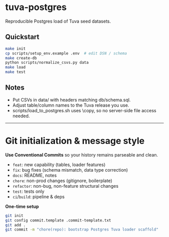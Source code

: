 # tuva-postgres
Reproducible Postgres load of Tuva seed datasets.

## Quickstart
```bash
make init
cp scripts/setup_env.example .env  # edit DSN / schema
make create-db
python scripts/normalize_csvs.py data
make load
make test
```

## Notes

- Put CSVs in data/ with headers matching db/schema.sql.
- Adjust table/column names to the Tuva release you use.
- scripts/load_to_postgres.sh uses \copy, so no server-side file access needed.

---

# Git initialization & message style

**Use Conventional Commits** so your history remains parseable and clean.

- `feat`: new capability (tables, loader features)
- `fix`: bug fixes (schema mismatch, data type correction)
- `docs`: README, notes
- `chore`: non-prod changes (gitignore, boilerplate)
- `refactor`: non-bug, non-feature structural changes
- `test`: tests only
- `ci`/`build`: pipeline & deps

**One-time setup**
```bash
git init
git config commit.template .commit-template.txt
git add .
git commit -m "chore(repo): bootstrap Postgres Tuva loader scaffold"
